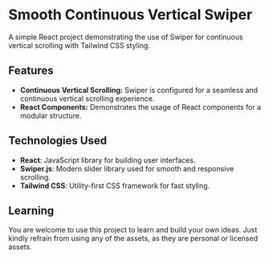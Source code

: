# Smooth Continuous Vertical Swiper

A simple React project demonstrating the use of Swiper for continuous vertical scrolling with Tailwind CSS styling.

## Features

- **Continuous Vertical Scrolling:** Swiper is configured for a seamless and continuous vertical scrolling experience.
- **React Components:** Demonstrates the usage of React components for a modular structure.

## Technologies Used

- **React**: JavaScript library for building user interfaces.
- **Swiper.js**: Modern slider library used for smooth and responsive scrolling.
- **Tailwind CSS**: Utility-first CSS framework for fast styling.

## Learning

You are welcome to use this project to learn and build your own ideas. Just kindly refrain from using any of the assets, as they are personal or licensed assets.
